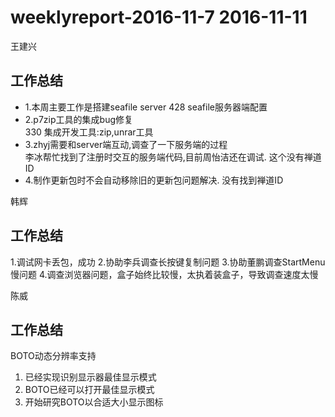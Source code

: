 # weeklyreport-2016-11-7 2016-11-11
王建兴
## 工作总结
- 1.本周主要工作是搭建seafile server
428 seafile服务器端配置  
- 2.p7zip工具的集成bug修复  
330 集成开发工具:zip,unrar工具  
- 3.zhyj需要和server端互动,调查了一下服务端的过程  
李冰帮忙找到了注册时交互的服务端代码,目前周怡洁还在调试.
这个没有禅道ID
- 4.制作更新包时不会自动移除旧的更新包问题解决.
没有找到禅道ID

韩辉
## 工作总结
1.调试网卡丢包，成功
2.协助李兵调查长按键复制问题
3.协助董鹏调查StartMenu 慢问题
4.调查浏览器问题，盒子始终比较慢，太执着装盒子，导致调查速度太慢

陈威
## 工作总结
BOTO动态分辨率支持
1. 已经实现识别显示器最佳显示模式
2. BOTO已经可以打开最佳显示模式
3. 开始研究BOTO以合适大小显示图标
